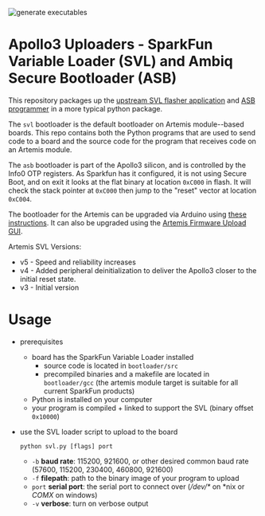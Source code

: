 ![generate executables](https://github.com/sparkfun/Apollo3_Uploader_SVL/workflows/generate%20executables/badge.svg)

# Apollo3 Uploaders - SparkFun Variable Loader (SVL) and Ambiq Secure Bootloader (ASB)

This repository packages up the [upstream SVL flasher application](https://github.com/sparkfun/Apollo3_Uploader_SVL) and [ASB programmer](https://github.com/sparkfun/Apollo3_Uploader_ASB) in a more typical python package.

The ```svl``` bootloader is the default bootloader on Artemis module--based boards. This repo contains both the Python programs that are used to send code to a board and the source code for the program that receives code on an Artemis module.

The ```asb``` bootloader is part of the Apollo3 silicon, and is controlled by the Info0 OTP registers. As Sparkfun has it configured, it is not using Secure Boot, and on exit it looks at the flat binary at location `0xC000` in flash. It will check the stack pointer at `0xC000` then jump to the "reset" vector at location `0xC004`.

The bootloader for the Artemis can be upgraded via Arduino using [these instructions](https://learn.sparkfun.com/tutorials/designing-with-the-sparkfun-artemis/all#troubleshooting). It can also be upgraded using the [Artemis Firmware Upload GUI](https://github.com/sparkfun/Artemis-Firmware-Upload-GUI).

Artemis SVL Versions:

* v5 - Speed and reliability increases
* v4 - Added peripheral deinitialization to deliver the Apollo3 closer to the initial reset state.
* v3 - Initial version

# Usage

* prerequisites
  * board has the SparkFun Variable Loader installed
    * source code is located in ```bootloader/src```
    * precompiled binaries and a makefile are located in ```bootloader/gcc```
      (the artemis module target is suitable for all current SparkFun products)
  * Python is installed on your computer
  * your program is compiled + linked to support the SVL (binary offset ```0x10000```)
* use the SVL loader script to upload to the board

  ```python svl.py [flags] port```
  
  * ```-b``` **baud rate**: 115200, 921600, or other desired common baud rate (57600, 115200, 230400, 460800, 921600)
  * ```-f``` **filepath**: path to the binary image of your program to upload
  * ```port``` **serial port**: the serial port to connect over (*/dev/\** on \*nix or *COMX* on windows)
  * ```-v``` **verbose**: turn on verbose output
